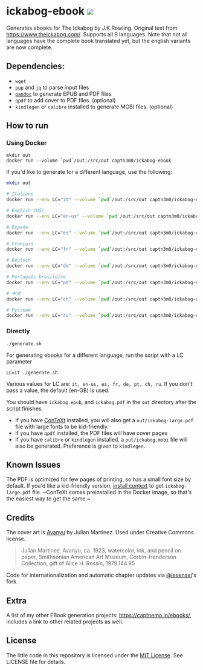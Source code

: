 # ickabog-ebook ![](https://img.shields.io/badge/Chapters%20Published-64-yellow)

Generates ebooks for The Ickabog by J.K Rowling. Original text from https://www.theickabog.com/. Supports all 9 languages. Note that not all languages have the complete book translated yet, but the english variants are now complete.

## Dependencies:

- `wget`
- [`pup`](https://github.com/ericchiang/pup) and `jq` to parse input files
- [`pandoc`](https://pandoc.org/) to generate EPUB and PDF files
- `qpdf` to add cover to PDF files. (optional)
- `kindlegen` or `calibre` installed to generate MOBI files. (optional)

## How to run

### Using Docker

```
mkdir out
docker run --volume `pwd`/out:/src/out captn3m0/ickabog-ebook
```

If you'd like to generate for a different language, use the following:

```bash
mkdir out

# Italiano
docker run --env LC="it" --volume `pwd`/out:/src/out captn3m0/ickabog-ebook

# English (US)
docker run --env LC="en-us" --volume `pwd`/out:/src/out captn3m0/ickabog-ebook

# España
docker run --env LC="es" --volume `pwd`/out:/src/out captn3m0/ickabog-ebook

# Français
docker run --env LC="fr" --volume `pwd`/out:/src/out captn3m0/ickabog-ebook

# Deutsch
docker run --env LC="de" --volume `pwd`/out:/src/out captn3m0/ickabog-ebook

# Português brasileiro
docker run --env LC="pt" --volume `pwd`/out:/src/out captn3m0/ickabog-ebook

# 中文
docker run --env LC="ch" --volume `pwd`/out:/src/out captn3m0/ickabog-ebook

# Русский
docker run --env LC="ru" --volume `pwd`/out:/src/out captn3m0/ickabog-ebook
```

### Directly

`./generate.sh`

For generating ebooks for a different language, run the script with a LC parameter

`LC=it ./generate.sh`

Various values for LC are: `it, en-us, es, fr, de, pt, ch, ru`. If you don't pass a value, the default (en-GB) is used.

You should have `ickabog.epub`, and `ickabog.pdf` in the `out` directory after the script finishes.

- If you have [ConTeXt][context] installed, you will also get a `out/ickabog-large.pdf` file with large fonts to be kid-friendly.
- If you have `qpdf` installed, the PDF files will have cover pages
- If you have `calibre` or `kindlegen` installed, a `out/ickabog.mobi` file will also be generated. Preference is given to `kindlegen`.

## Known Issues

The PDF is optimized for few pages of printing, so has a small font size by default. If you'd like a kid-friendly version, [install context][context] to get `ickabog-large.pdf` file. ~ConTeXt comes preinstalled in the Docker image, so that's the easiest way to get the same.~

## Credits

The cover art is [Avanyu](http://edan.si.edu/saam/id/object/1979.144.85) by Julian Martinez. Used under Creative Commons license.

> Julian Martinez, Avanyu, ca. 1923, watercolor, ink, and pencil on paper, Smithsonian American Art Museum, Corbin-Henderson Collection, gift of Alice H. Rossin, 1979.144.85

Code for internationalization and automatic chapter updates via [@lesensei](https://github.com/lesensei/ickabog-ebook/commits/master)'s fork.

## Extra

A list of my other EBook generation projects: https://captnemo.in/ebooks/, includes a link to other related projects as well.

## License

The little code in this repository is licensed under the [MIT License](https://nemo.mit-license.org/). See LICENSE file for details.

[context]: https://wiki.contextgarden.net/Main_Page
